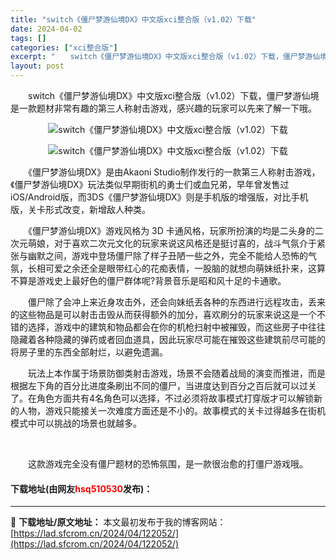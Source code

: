 ```yaml
---
title: "switch《僵尸梦游仙境DX》中文版xci整合版（v1.02）下载"
date: 2024-04-02
tags: []
categories: ["xci整合版"]
excerpt: "　　switch《僵尸梦游仙境DX》中文版xci整合版（v1.02）下载，僵尸梦游仙境是一款题材非常有趣的第三人称射击游戏，感兴趣的玩家可以先来了解一下哦。 　　《僵尸梦游仙境DX》是由Akaoni Studio制作发行的一款第三人称射击游戏，《僵尸梦游仙境DX》玩法类似早期街机的勇士们或血兄弟，早&hellip;"
layout: post
---
```


 <p>　　switch《僵尸梦游仙境DX》中文版xci整合版（v1.02）下载，僵尸梦游仙境是一款题材非常有趣的第三人称射击游戏，感兴趣的玩家可以先来了解一下哦。</p> <p align="center"><img align="" border="0" src="https://lad.sfcrom.cn/wp-content/uploads/2024/04/20240402_660bdfd899ea3.webp" alt="switch《僵尸梦游仙境DX》中文版xci整合版（v1.02）下载" /></p> <p align="center"><img align="" border="0" src="https://lad.sfcrom.cn/wp-content/uploads/2024/04/20240402_660bdfd903480.webp" alt="switch《僵尸梦游仙境DX》中文版xci整合版（v1.02）下载" /></p> <p>　　《僵尸梦游仙境DX》是由Akaoni Studio制作发行的一款第三人称射击游戏，《僵尸梦游仙境DX》玩法类似早期街机的勇士们或血兄弟，早年曾发售过iOS/Android版，而3DS《僵尸梦游仙境DX》则是手机版的增强版，对比手机版，关卡形式改变，新增敌人种类。</p> <p>　　《僵尸梦游仙境DX》游戏风格为 3D 卡通风格，玩家所扮演的均是二头身的二次元萌娘，对于喜欢二次元文化的玩家来说这风格还是挺讨喜的，战斗气氛介于紧张与幽默之间，游戏中登场僵尸除了样子丑陋一些之外，完全不能给人恐怖的气氛，长相可爱之余还全是眼带红心的花痴表情，一股脑的就想向萌妹纸扑来，这算不算是游戏史上最好色的僵尸群体呢?背景音乐是昭和风十足的卡通歌。</p> <p>　　僵尸除了会冲上来近身攻击外，还会向妹纸丢各种的东西进行远程攻击，丢来的这些物品是可以射击击毁从而获得额外的加分，喜欢刷分的玩家来说这是一个不错的选择，游戏中的建筑和物品都会在你的机枪扫射中被摧毁，而这些房子中往往隐藏着各种隐藏的弹药或者回血道具，因此玩家尽可能在摧毁这些建筑前尽可能的将房子里的东西全部射烂，以避免遗漏。</p> <p>　　玩法上本作属于场景防御类射击游戏，场景不会随着战局的演变而推进，而是根据左下角的百分比进度条刷出不同的僵尸，当进度达到百分之百后就可以过关了。在角色方面共有4名角色可以选择，不过必须将故事模式打穿版才可以解锁新的人物，游戏只能接关一次难度方面还是不小的。故事模式的关卡过得越多在街机模式中可以挑战的场景也就越多。</p> <p>&nbsp;</p> <p>　　这款游戏完全没有僵尸题材的恐怖氛围，是一款很治愈的打僵尸游戏哦。</p> <p><h4>下载地址(由网友<font color="red">hsq510530</font>发布)：</h4></p> 

---
📖 **下载地址/原文地址：** 本文最初发布于我的博客网站：[https://lad.sfcrom.cn/2024/04/122052/](https://lad.sfcrom.cn/2024/04/122052/)
